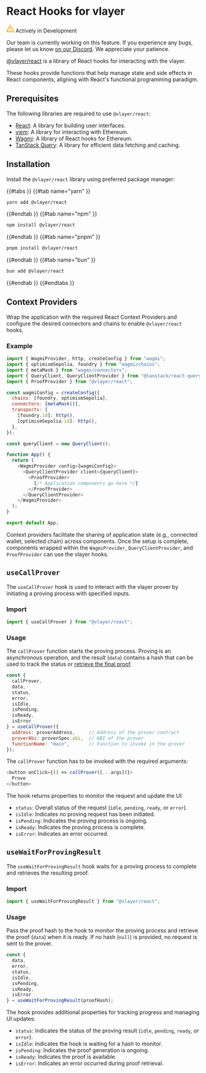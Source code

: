 # React Hooks for vlayer
<div class="feature-card feature-in-dev">
  <div class="title">
    <svg width="20" height="20" viewBox="0 0 20 20" fill="none" xmlns="http://www.w3.org/2000/svg">
    <path d="M8.57499 3.21665L1.51665 15C1.37113 15.252 1.29413 15.5377 1.29331 15.8288C1.2925 16.1198 1.3679 16.4059 1.51201 16.6588C1.65612 16.9116 1.86392 17.1223 2.11474 17.2699C2.36556 17.4174 2.65065 17.4968 2.94165 17.5H17.0583C17.3493 17.4968 17.6344 17.4174 17.8852 17.2699C18.136 17.1223 18.3439 16.9116 18.488 16.6588C18.6321 16.4059 18.7075 16.1198 18.7067 15.8288C18.7058 15.5377 18.6288 15.252 18.4833 15L11.425 3.21665C11.2764 2.97174 11.0673 2.76925 10.8176 2.62872C10.568 2.48819 10.2864 2.41437 9.99999 2.41437C9.71354 2.41437 9.43193 2.48819 9.18232 2.62872C8.93272 2.76925 8.72355 2.97174 8.57499 3.21665V3.21665Z" stroke="#FCA004" stroke-width="2" stroke-linecap="round" stroke-linejoin="round"/>
    <path d="M10 7.5V10.8333" stroke="#FCA004" stroke-width="2" stroke-linecap="round" stroke-linejoin="round"/>
    <path d="M10 14.1667H10.0083" stroke="#FCA004" stroke-width="2" stroke-linecap="round" stroke-linejoin="round"/>
    </svg>
    Actively in Development
  </div>
  <p>Our team is currently working on this feature. If you experience any bugs, please let us know <a href="https://discord.gg/JS6whdessP" target="_blank">on our Discord</a>. We appreciate your patience. </p>
</div>

[@vlayer/react](https://www.npmjs.com/package/@vlayer/react) is a library of React hooks for interacting with the vlayer.

These hooks provide functions that help manage state and side effects in React components, aligning with React's functional programming paradigm.

## Prerequisites
The following libraries are required to use `@vlayer/react`:
- [React](https://reactjs.org/docs/getting-started.html): A library for building user interfaces.
- [viem](https://viem.sh/docs/getting-started): A library for interacting with Ethereum.
- [Wagmi](https://wagmi.sh/docs/getting-started): A library of React hooks for Ethereum.
- [TanStack Query](https://tanstack.com/query/latest): A library for efficient data fetching and caching.

## Installation
Install the `@vlayer/react` library using preferred package manager:

{{#tabs }}
{{#tab name="yarn" }}
```sh
yarn add @vlayer/react
```
{{#endtab }}
{{#tab name="npm" }}
```sh
npm install @vlayer/react
```
{{#endtab }}
{{#tab name="pnpm" }}
```sh
pnpm install @vlayer/react
```
{{#endtab }}
{{#tab name="bun" }}
```sh
bun add @vlayer/react
```
{{#endtab }}
{{#endtabs }}

## Context Providers
Wrap the application with the required React Context Providers and configure the desired connectors and chains to enable `@vlayer/react` hooks.

### Example
```javascript
import { WagmiProvider, http, createConfig } from "wagmi";
import { optimismSepolia, foundry } from "wagmi/chains";
import { metaMask } from "wagmi/connectors";
import { QueryClient, QueryClientProvider } from "@tanstack/react-query";
import { ProofProvider } from "@vlayer/react";

const wagmiConfig = createConfig({
  chains: [foundry, optimismSepolia],
  connectors: [metaMask()],
  transports: {
    [foundry.id]: http(),
    [optimismSepolia.id]: http(),
  },
});

const queryClient = new QueryClient();

function App() {
  return (
    <WagmiProvider config={wagmiConfig}>
      <QueryClientProvider client={queryClient}>
        <ProofProvider>
          {/* Application components go here */}
        </ProofProvider>
      </QueryClientProvider>
    </WagmiProvider>
  );
}

export default App;
```

Context providers facilitate the sharing of application state (e.g., connected wallet, selected chain) across components. Once the setup is complete, components wrapped within the `WagmiProvider`, `QueryClientProvider`, and `ProofProvider` can use the vlayer hooks.

## `useCallProver`
The `useCallProver` hook is used to interact with the vlayer prover by initiating a proving process with specified inputs.

### Import
```javascript
import { useCallProver } from "@vlayer/react";
```

### Usage
The `callProver` function starts the proving process. Proving is an asynchronous operation, and the result (`data`) contains a hash that can be used to track the status or [retrieve the final proof](/javascript/react-hooks.html#usewaitforprovingresult).

```javascript
const { 
  callProver, 
  data, 
  status, 
  error, 
  isIdle, 
  isPending, 
  isReady, 
  isError 
} = useCallProver({
  address: proverAddress,     // Address of the prover contract
  proverAbi: proverSpec.abi,  // ABI of the prover
  functionName: "main",       // Function to invoke in the prover
});
```

The `callProver` function has to be invoked with the required arguments:

```javascript
<button onClick={() => callProver([...args])}>
  Prove
</button>
```

The hook returns properties to monitor the request and update the UI:
- `status`: Overall status of the request (`idle`, `pending`, `ready`, or `error`).
- `isIdle`: Indicates no proving request has been initiated.
- `isPending`: Indicates the proving process is ongoing.
- `isReady`: Indicates the proving process is complete.
- `isError`: Indicates an error occurred.

## `useWaitForProvingResult`
The `useWaitForProvingResult` hook waits for a proving process to complete and retrieves the resulting proof.

### Import
```javascript
import { useWaitForProvingResult } from "@vlayer/react";
```

### Usage
Pass the proof hash to the hook to monitor the proving process and retrieve the proof (`data`) when it is ready. If no hash (`null`) is provided, no request is sent to the prover.

```javascript
const { 
  data, 
  error, 
  status, 
  isIdle, 
  isPending, 
  isReady, 
  isError 
} = useWaitForProvingResult(proofHash);
```

The hook provides additional properties for tracking progress and managing UI updates:
- `status`: Indicates the status of the proving result (`idle`, `pending`, `ready`, or `error`).
- `isIdle`: Indicates the hook is waiting for a hash to monitor.
- `isPending`: Indicates the proof generation is ongoing.
- `isReady`: Indicates the proof is available.
- `isError`: Indicates an error occurred during proof retrieval.
